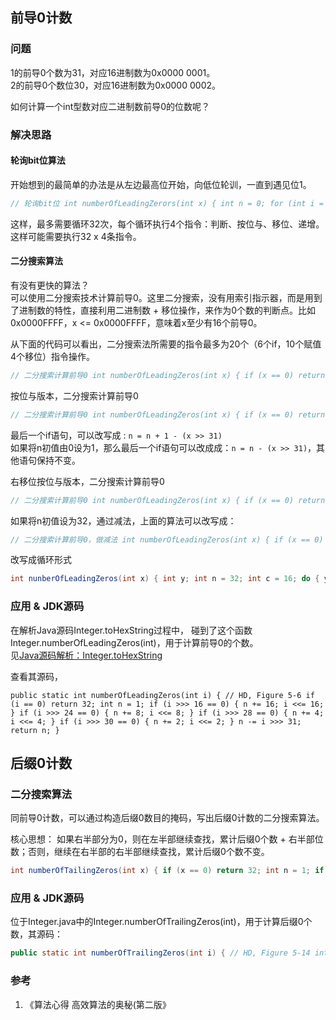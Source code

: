 ## 前导0计数

### 问题

1的前导0个数为31，对应16进制数为0x0000 0001。  
2的前导0个数位30，对应16进制数为0x0000 0002。

如何计算一个int型数对应二进制数前导0的位数呢？

### 解决思路

#### 轮询bit位算法

开始想到的最简单的办法是从左边最高位开始，向低位轮训，一直到遇见位1。

```java
// 轮询bit位 int numberOfLeadingZerors(int x) { int n = 0; for (int i = 31; i >= 0; i--) { if ( x & (1 << i) != 0) { break; } else n++; } return n; }
```

这样，最多需要循环32次，每个循环执行4个指令：判断、按位与、移位、递增。这样可能需要执行32 x 4条指令。

#### 二分搜索算法

有没有更快的算法？  
可以使用二分搜索技术计算前导0。这里二分搜索，没有用索引指示器，而是用到了进制数的特性，直接利用二进制数 + 移位操作，来作为0个数的判断点。比如0x0000FFFF，x <= 0x0000FFFF，意味着x至少有16个前导0。

从下面的代码可以看出，二分搜索法所需要的指令最多为20个（6个if，10个赋值4个移位）指令操作。

```java
// 二分搜索计算前导0 int numberOfLeadingZeros(int x) { if (x == 0) return 32; int n = 0; if (x <= 0x0000FFFF) { n = n + 16; x = x << 16; } // 判断高16位是否为0：先通过高16位，判断该数是否位于较小的一半，如果是，说明至少会有16个0，再把该数左移16位，相当于增大模的一半 if (x <= 0x00FFFFFF) { n = n + 8; x = x << 8; } // 判断高8位 if (x <= 0x0FFFFFFF) { n = n + 4; x = x << 4; } // 判断高4位 if (x <= 0x3FFFFFFF) { n = n + 2; x = x << 2; } // 判断高2位 if (x <= 0x7FFFFFFF) { n = n + 1; } // 判断高1位 return n; }
```

按位与版本，二分搜索计算前导0

```java
// 二分搜索计算前导0 int numberOfLeadingZeros(int x) { if (x == 0) return 32; int n = 0; if ((x & 0xFFFF0000) == 0) { n = n + 16; x = x << 16; } // 判断高16位是否为0：先通过高16位，判断该数是否位于较小的一半，如果是，说明至少会有16个0，再把该数左移16位，相当于增大模的一半 if ((x & 0xFF000000) == 0) { n = n + 8; x = x << 8; } // 判断高8位 if ((x & 0xF0000000) == 0) { n = n + 4; x = x << 4; } // 判断高4位 if ((x & 0xC0000000) == 0) { n = n + 2; x = x << 2; } // 判断高2位 if ((x & 0x80000000) == 0) { n = n + 1; } // 判断高1位 return n; }
```

最后一个if语句，可以改写成 : `n = n + 1 - (x >> 31)`  
如果将n初值由0设为1，那么最后一个if语句可以改成成：`n = n - (x >> 31)`，其他语句保持不变。

右移位按位与版本，二分搜索计算前导0

```java
// 二分搜索计算前导0 int numberOfLeadingZeros(int x) { if (x == 0) return 32; int n = 1; if ((x >> 16) == 0) { n = n + 16; x = x << 16; } if ((x >> 24) == 0) { n = n + 8; x = x << 8; } if ((x >> 28) == 0) { n = n + 4; x = x << 4; } if ((x >> 30) == 0) { n = n + 2; x = x << 2; } n = n - (x >> 31); return n; }
```

如果将n初值设为32，通过减法，上面的算法可以改写成：

```java
// 二分搜索计算前导0，做减法 int numberOfLeadingZeros(int x) { if (x == 0) return 32; int n = 32; int y; y = x >>> 16; if (y != 0) { n -= 16; x = y; } // 验证高16位（bit31 ~ 16）是否为0，如果是，就不用从总计数n - 16；如果不是，就需要 n - 16，因为该区域之前已经算作是0 了 y = x >>> 8; if (y != 0) { n -= 8; x = y; } // 验证bit31 ~ 8 是否为0，此时bit31 ~ 16 必为0 y = x >>> 4; if (y != 0) { n -= 4; x = y; } // 验证bit31 ~ 4 是否为0，此时bit31 ~ 8 必为0 y = x >>> 2; if (y != 0) { n -= 2; x = y; } // 验证bit31 ~ 2 是否为0，此时bit31 ~ 2必为0 y = x >>> 1; if (y != 0) return n - 2; // 验证bit31 ~ 1是否为0，当y = x >>> 1且y ≠ 0 时，说明bit1非0，也就是说n多计了bit1和bit0，需要减去 return n - x; }
```

改写成循环形式

```java
int nunberOfLeadingZeros(int x) { int y; int n = 32; int c = 16; do { y = x >>> c; if ( y != 0) { n -= c; x = y; } c = c >> 1; }while( c != 0); return n - x; }
```

### 应用 & JDK源码

在解析Java源码Integer.toHexString过程中， 碰到了这个函数Integer.numberOfLeadingZeros(int)，用于计算前导0的个数。  
见[Java源码解析：Integer.toHexString](https://www.cnblogs.com/fortunely/p/14150969.html)

查看其源码，

```undefined
public static int numberOfLeadingZeros(int i) { // HD, Figure 5-6 if (i == 0) return 32; int n = 1; if (i >>> 16 == 0) { n += 16; i <<= 16; } if (i >>> 24 == 0) { n += 8; i <<= 8; } if (i >>> 28 == 0) { n += 4; i <<= 4; } if (i >>> 30 == 0) { n += 2; i <<= 2; } n -= i >>> 31; return n; }
```

## 后缀0计数

### 二分搜索算法

同前导0计数，可以通过构造后缀0数目的掩码，写出后缀0计数的二分搜索算法。

核心思想： 如果右半部分为0，则在左半部继续查找，累计后缀0个数 + 右半部位数；否则，继续在右半部的右半部继续查找，累计后缀0个数不变。

```java
int numberOfTailingZeros(int x) { if (x == 0) return 32; int n = 1; if ((x & 0x0000FFFF) == 0) { n += 16; x = x >>> 16; } if ((x & 0x000000FF) == 0) { n += 8； x = x >>> 8; } if ((x & 0x0000000F) == 0) { n += 4; x = x >>> 4; } if ((x & 0x00000003) == 0) { n += 2; x = x >>> 2; } /* 到这里x最多无符号右移了30位，也就是说，只有原始的2个bit位，还没有判断，不过此时作为最新x的bit1、0。 x = x1 x0 (二进制表示形式，x0, x1 = 0, 1) 例如，如果此时x = 0b01，那么最终后缀0的个数是 n - 1, 因为n初值是1，所以需要减去1。 如果此时x = 0b10，那么最终后缀0的个数是 n。 综上，后缀0个数最终值为 n - (x & 1) */ return n - (x & 1); // 也可以 if (x & 0x00000001) != 0) { n = n-1; } return n; }
```

### 应用 & JDK源码

位于Integer.java中的Integer.numberOfTrailingZeros(int)，用于计算后缀0个数，其源码：

```java
public static int numberOfTrailingZeros(int i) { // HD, Figure 5-14 int y; if (i == 0) return 32; int n = 31; y = i <<16; if (y != 0) { n = n -16; i = y; } y = i << 8; if (y != 0) { n = n - 8; i = y; } y = i << 4; if (y != 0) { n = n - 4; i = y; } y = i << 2; if (y != 0) { n = n - 2; i = y; } return n - ((i << 1) >>> 31); }
```

### 参考

1.  《算法心得 高效算法的奥秘(第二版》
